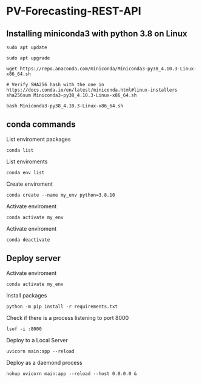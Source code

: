 # PV-Forecasting-REST-API

## Installing miniconda3 with python 3.8 on Linux
```shell
sudo apt update
```
```shell
sudo apt upgrade
```
```shell
wget https://repo.anaconda.com/miniconda/Miniconda3-py38_4.10.3-Linux-x86_64.sh
```
```shell
# Verify SHA256 hash with the one in https://docs.conda.io/en/latest/miniconda.html#linux-installers
sha256sum Miniconda3-py38_4.10.3-Linux-x86_64.sh
```
```shell
bash Miniconda3-py38_4.10.3-Linux-x86_64.sh
```

## conda commands
List enviroment packages
```shell
conda list
```
List enviroments
```shell
conda env list
```
Create enviroment
```shell
conda create --name my_env python=3.8.10
```
Activate enviroment
```shell
conda activate my_env
```
Activate enviroment
```shell
conda deactivate 
```

## Deploy server
Activate enviroment
```shell
conda activate my_env
```
Install packages
```shell
python -m pip install -r requirements.txt
```
Check if there is a process listening to port 8000
```shell
lsof -i :8000
```
Deploy to a Local Server
```shell
uvicorn main:app --reload
```
Deploy as a daemond process
```shell
nohup uvicorn main:app --reload --host 0.0.0.0 &
```
